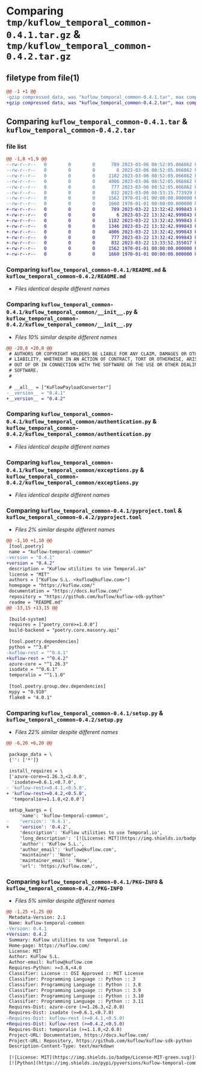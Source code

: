 # Comparing `tmp/kuflow_temporal_common-0.4.1.tar.gz` & `tmp/kuflow_temporal_common-0.4.2.tar.gz`

## filetype from file(1)

```diff
@@ -1 +1 @@
-gzip compressed data, was "kuflow_temporal_common-0.4.1.tar", max compression
+gzip compressed data, was "kuflow_temporal_common-0.4.2.tar", max compression
```

## Comparing `kuflow_temporal_common-0.4.1.tar` & `kuflow_temporal_common-0.4.2.tar`

### file list

```diff
@@ -1,8 +1,9 @@
--rw-r--r--   0        0        0      789 2023-03-06 08:52:05.066862 kuflow_temporal_common-0.4.1/README.md
--rw-r--r--   0        0        0        6 2023-03-06 08:52:05.066862 kuflow_temporal_common-0.4.1/VERSION
--rw-r--r--   0        0        0     1182 2023-03-06 08:52:05.066862 kuflow_temporal_common-0.4.1/kuflow_temporal_common/__init__.py
--rw-r--r--   0        0        0     4006 2023-03-06 08:52:05.066862 kuflow_temporal_common-0.4.1/kuflow_temporal_common/authentication.py
--rw-r--r--   0        0        0      777 2023-03-06 08:52:05.066862 kuflow_temporal_common-0.4.1/kuflow_temporal_common/exceptions.py
--rw-r--r--   0        0        0      832 2023-03-06 08:53:15.773929 kuflow_temporal_common-0.4.1/pyproject.toml
--rw-r--r--   0        0        0     1562 1970-01-01 00:00:00.000000 kuflow_temporal_common-0.4.1/setup.py
--rw-r--r--   0        0        0     1660 1970-01-01 00:00:00.000000 kuflow_temporal_common-0.4.1/PKG-INFO
+-rw-r--r--   0        0        0      789 2023-03-22 13:32:42.999843 kuflow_temporal_common-0.4.2/README.md
+-rw-r--r--   0        0        0        6 2023-03-22 13:32:42.999843 kuflow_temporal_common-0.4.2/VERSION
+-rw-r--r--   0        0        0     1182 2023-03-22 13:32:42.999843 kuflow_temporal_common-0.4.2/kuflow_temporal_common/__init__.py
+-rw-r--r--   0        0        0     1346 2023-03-22 13:32:42.999843 kuflow_temporal_common-0.4.2/kuflow_temporal_common/activity_utils.py
+-rw-r--r--   0        0        0     4006 2023-03-22 13:32:42.999843 kuflow_temporal_common-0.4.2/kuflow_temporal_common/authentication.py
+-rw-r--r--   0        0        0      777 2023-03-22 13:32:42.999843 kuflow_temporal_common-0.4.2/kuflow_temporal_common/exceptions.py
+-rw-r--r--   0        0        0      832 2023-03-22 13:33:52.355017 kuflow_temporal_common-0.4.2/pyproject.toml
+-rw-r--r--   0        0        0     1562 1970-01-01 00:00:00.000000 kuflow_temporal_common-0.4.2/setup.py
+-rw-r--r--   0        0        0     1660 1970-01-01 00:00:00.000000 kuflow_temporal_common-0.4.2/PKG-INFO
```

### Comparing `kuflow_temporal_common-0.4.1/README.md` & `kuflow_temporal_common-0.4.2/README.md`

 * *Files identical despite different names*

### Comparing `kuflow_temporal_common-0.4.1/kuflow_temporal_common/__init__.py` & `kuflow_temporal_common-0.4.2/kuflow_temporal_common/__init__.py`

 * *Files 10% similar despite different names*

```diff
@@ -20,8 +20,8 @@
 # AUTHORS OR COPYRIGHT HOLDERS BE LIABLE FOR ANY CLAIM, DAMAGES OR OTHER
 # LIABILITY, WHETHER IN AN ACTION OF CONTRACT, TORT OR OTHERWISE, ARISING FROM,
 # OUT OF OR IN CONNECTION WITH THE SOFTWARE OR THE USE OR OTHER DEALINGS IN THE
 # SOFTWARE.
 #
 
 # __all__ = ["KuFlowPayloadConverter"]
-__version__ = "0.4.1"
+__version__ = "0.4.2"
```

### Comparing `kuflow_temporal_common-0.4.1/kuflow_temporal_common/authentication.py` & `kuflow_temporal_common-0.4.2/kuflow_temporal_common/authentication.py`

 * *Files identical despite different names*

### Comparing `kuflow_temporal_common-0.4.1/kuflow_temporal_common/exceptions.py` & `kuflow_temporal_common-0.4.2/kuflow_temporal_common/exceptions.py`

 * *Files identical despite different names*

### Comparing `kuflow_temporal_common-0.4.1/pyproject.toml` & `kuflow_temporal_common-0.4.2/pyproject.toml`

 * *Files 2% similar despite different names*

```diff
@@ -1,10 +1,10 @@
 [tool.poetry]
 name = "kuflow-temporal-common"
-version = "0.4.1"
+version = "0.4.2"
 description = "KuFlow utilities to use Temporal.io"
 license = "MIT"
 authors = ["KuFlow S.L. <kuflow@kuflow.com>"]
 homepage = "https://kuflow.com/"
 documentation = "https://docs.kuflow.com/"
 repository = "https://github.com/kuflow/kuflow-sdk-python"
 readme = "README.md"
@@ -13,15 +13,15 @@
 
 [build-system]
 requires = ["poetry_core>=1.0.0"]
 build-backend = "poetry.core.masonry.api"
 
 [tool.poetry.dependencies]
 python = "^3.8"
-kuflow-rest = "^0.4.1"
+kuflow-rest = "^0.4.2"
 azure-core = "^1.26.3"
 isodate = "^0.6.1"
 temporalio = "^1.1.0"
 
 [tool.poetry.group.dev.dependencies]
 mypy = "0.910"
 flake8 = "4.0.1"
```

### Comparing `kuflow_temporal_common-0.4.1/setup.py` & `kuflow_temporal_common-0.4.2/setup.py`

 * *Files 22% similar despite different names*

```diff
@@ -6,20 +6,20 @@
 
 package_data = \
 {'': ['*']}
 
 install_requires = \
 ['azure-core>=1.26.3,<2.0.0',
  'isodate>=0.6.1,<0.7.0',
- 'kuflow-rest>=0.4.1,<0.5.0',
+ 'kuflow-rest>=0.4.2,<0.5.0',
  'temporalio>=1.1.0,<2.0.0']
 
 setup_kwargs = {
     'name': 'kuflow-temporal-common',
-    'version': '0.4.1',
+    'version': '0.4.2',
     'description': 'KuFlow utilities to use Temporal.io',
     'long_description': '[![License: MIT](https://img.shields.io/badge/License-MIT-green.svg)](https://github.com/kuflow/kuflow-sdk-python/blob/master/LICENSE)\n[![Python](https://img.shields.io/pypi/pyversions/kuflow-temporal-common.svg)](https://pypi.org/project/kuflow-temporal-common)\n[![PyPI](https://img.shields.io/pypi/v/kuflow-temporal-common.svg)](https://pypi.org/project/kuflow-temporal-common)\n\n# KuFlow Temporal Common\n\nTODO\n\n## Documentation\n\nMore detailed docs are available in the [documentation pages](https://docs.kuflow.com/developers/).\n\n## Contributing\n\nWe are happy to receive your help and comments, together we will dance a wonderful KuFlow. Please review our [contribution guide](CONTRIBUTING.md).\n\n## License\n\n[MIT License](https://github.com/kuflow/kuflow-sdk-python/blob/master/LICENSE)\n',
     'author': 'KuFlow S.L.',
     'author_email': 'kuflow@kuflow.com',
     'maintainer': 'None',
     'maintainer_email': 'None',
     'url': 'https://kuflow.com/',
```

### Comparing `kuflow_temporal_common-0.4.1/PKG-INFO` & `kuflow_temporal_common-0.4.2/PKG-INFO`

 * *Files 5% similar despite different names*

```diff
@@ -1,25 +1,25 @@
 Metadata-Version: 2.1
 Name: kuflow-temporal-common
-Version: 0.4.1
+Version: 0.4.2
 Summary: KuFlow utilities to use Temporal.io
 Home-page: https://kuflow.com/
 License: MIT
 Author: KuFlow S.L.
 Author-email: kuflow@kuflow.com
 Requires-Python: >=3.8,<4.0
 Classifier: License :: OSI Approved :: MIT License
 Classifier: Programming Language :: Python :: 3
 Classifier: Programming Language :: Python :: 3.8
 Classifier: Programming Language :: Python :: 3.9
 Classifier: Programming Language :: Python :: 3.10
 Classifier: Programming Language :: Python :: 3.11
 Requires-Dist: azure-core (>=1.26.3,<2.0.0)
 Requires-Dist: isodate (>=0.6.1,<0.7.0)
-Requires-Dist: kuflow-rest (>=0.4.1,<0.5.0)
+Requires-Dist: kuflow-rest (>=0.4.2,<0.5.0)
 Requires-Dist: temporalio (>=1.1.0,<2.0.0)
 Project-URL: Documentation, https://docs.kuflow.com/
 Project-URL: Repository, https://github.com/kuflow/kuflow-sdk-python
 Description-Content-Type: text/markdown
 
 [![License: MIT](https://img.shields.io/badge/License-MIT-green.svg)](https://github.com/kuflow/kuflow-sdk-python/blob/master/LICENSE)
 [![Python](https://img.shields.io/pypi/pyversions/kuflow-temporal-common.svg)](https://pypi.org/project/kuflow-temporal-common)
```


